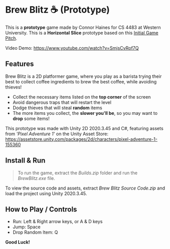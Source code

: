 # Brew Blitz ☕ (Prototype)

This is a **prototype** game made by Connor Haines for CS 4483 at Western University. This is a **Horizontal Slice** prototype based on this [Initial Game Pitch](InitialGamePitch.pdf).

Video Demo: https://www.youtube.com/watch?v=SmjsCvRof7Q

## Features

Brew Blitz is a 2D platformer game, where you play as a barista trying their best to collect coffee ingredients to brew the best coffee, while avoiding thieves!

- Collect the necessary items listed on the **top corner** of the screen
- Avoid dangerous traps that will restart the level
- Dodge thieves that will steal **random** items
- The more items you collect, the **slower you'll be**, so you may want to **drop** some items!

This prototype was made with Unity 2D 2020.3.45 and C#, featuring assets from _'Pixel Adventure 1'_ on the Unity Asset Store: https://assetstore.unity.com/packages/2d/characters/pixel-adventure-1-155360

## Install & Run

> To run the game, extract the _Builds.zip_ folder and run the _BrewBlitz.exe_ file.

To view the source code and assets, extract _Brew Blitz Source Code.zip_ and load the project using Unity 2020.3.45.

## How to Play / Controls

- Run: Left & Right arrow keys, or A & D keys
- Jump: Space
- Drop Random Item: Q

**Good Luck!**
